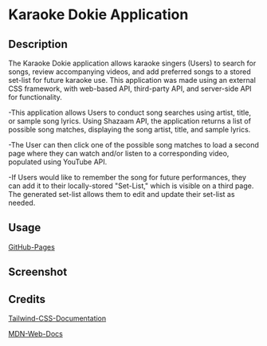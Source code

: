 # Karaoke Dokie Application

## Description

The Karaoke Dokie application allows karaoke singers (Users) to search for songs, review accompanying videos, and add preferred songs to a stored set-list for future karaoke use. This application was made using an external CSS framework, with web-based API, third-party API, and server-side API for functionality.

-This application allows Users to conduct song searches using artist, title, or sample song lyrics. Using Shazaam API, the application returns a list of possible song matches, displaying the song artist, title, and sample lyrics. 

-The User can then click one of the possible song matches to load a second page where they can watch and/or listen to a corresponding video, populated using YouTube API. 

-If Users would like to remember the song for future performances, they can add it to their locally-stored "Set-List," which is visible on a third page. The generated set-list allows them to edit and update their set-list as needed.

## Usage

[GitHub-Pages](https://github.com/charles-ram/karaoke-dokie-project)

## Screenshot

<!--Screenshots of each page-->

## Credits

[Tailwind-CSS-Documentation](https://tailwindcss.com/docs/installation)

[MDN-Web-Docs](https://developer.mozilla.org/en-US/)


<!--General Format, as above [Description of resource and how it was used](Resource Link)-->


<!--APIs used-->

<!--Be sure to keep track of reference material other than API, so that we can give credit. Better to over-cite than under-->

